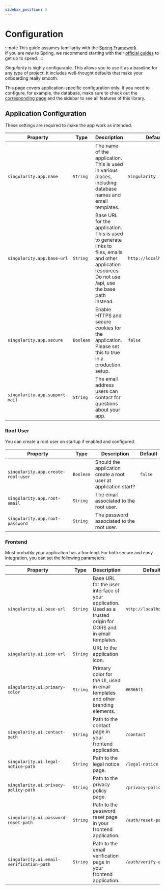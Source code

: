 ```yaml
---
sidebar_position: 3
---
```


# Configuration


:::note
This guide assumes familiarity with the [Spring Framework](https://spring.io).  
If you are new to Spring, we recommend starting with their [official guides](https://spring.io/quickstart) to get up to speed.
:::

*Singularity* is highly configurable. 
This allows you to use it as a baseline for any type of project.
It includes well-thought defaults that make your onboarding really smooth. 

This page covers application-specific configuration only.
If you need to configure, for example, the database,
make sure to check out the [corresponding page](/docs/category/database) and the sidebar to see all features of this library.

## Application Configuration

These settings are required to make the app work as intended.

| Property                       | Type      | Description                                                                                                                                                | Default                 |
|--------------------------------|-----------|------------------------------------------------------------------------------------------------------------------------------------------------------------|-------------------------|
| `singularity.app.name`         | `String`  | The name of the application. This is used in various places, including database names and email templates.                                                 | `Singularity`           |
| `singularity.app.base-url`     | `String`  | Base URL for the application. This is used to generate links to files, emails and other application resources. Do not use /api, use the base path instead. | `http://localhost:8000` |
| `singularity.app.secure`       | `Boolean` | Enable HTTPS and secure cookies for the application. Please set this to true in a production setup.                                                        | `false`                 |
| `singularity.app.support-mail` | `String`  | The email address users can contact for questions about your app.                                                                                          |                         |

### Root User

You can create a root user on startup if enabled and configured.

| Property                           | Type      | Description                                                     | Default |
|------------------------------------|-----------|-----------------------------------------------------------------|---------|
| `singularity.app.create-root-user` | `Boolean` | Should the application create a root user at application start? | `false` |
| `singularity.app.root-email`       | `String`  | The email associated to the root user.                          |         |
| `singularity.app.root-password`    | `String`  | The password associated to the root user.                       |         |

### Frontend

Most probably your application has a frontend. 
For both secure and easy integration, you can set the following parameters:

| Property                                 | Type     | Description                                                                                                    | Default                 |
|------------------------------------------|----------|----------------------------------------------------------------------------------------------------------------|-------------------------|
| `singularity.ui.base-url`                | `String` | Base URL for the user interface of your application. Used as a trusted origin for CORS and in email templates. | `http://localhost:4200` |
| `singularity.ui.icon-url`                | `String` | URL to the application icon.                                                                                   |                         |
| `singularity.ui.primary-color`           | `String` | Primary color for the UI, used in email templates and other branding elements.                                 | `#6366f1`               |
| `singularity.ui.contact-path`            | `String` | Path to the contact page in your frontend application.                                                         | `/contact`              |
| `singularity.ui.legal-notice-path`       | `String` | Path to the legal notice page.                                                                                 | `/legal-notice`         |
| `singularity.ui.privacy-policy-path`     | `String` | Path to the privacy policy page.                                                                               | `/privacy-policy`       |
| `singularity.ui.password-reset-path`     | `String` | Path to the password reset page in your frontend application.                                                  | `/auth/reset-password`  |
| `singularity.ui.email-verification-path` | `String` | Path to the email verification page in your frontend application.                                              | `/auth/verify-email`    |
